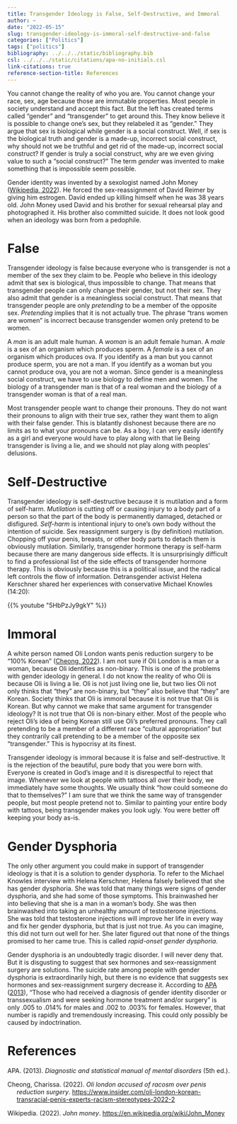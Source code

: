 ```yaml
---
title: Transgender Ideology is False, Self-Destructive, and Immoral
author: ~
date: "2022-05-15"
slug: transgender-ideology-is-immoral-self-destructive-and-false
categories: ["Politics"]
tags: ["politics"]
bibliography: ../../../static/bibliography.bib
csl: ../../../static/citations/apa-no-initials.csl
link-citations: true
reference-section-title: References
---
```


You cannot change the reality of who you are.
You cannot change your race, sex, age because those are immutable properties.
Most people in society understand and accept this fact.
But the left has created terms called “gender” and “transgender” to get around this.
They know believe it is possible to change one’s sex, but they relabeled it as “gender.”
They argue that sex is biological while gender is a social construct.
Well, if sex is the biological truth and gender is a made-up, incorrect social construct, why should not we be truthful and get rid of the made-up, incorrect social construct?
If gender is truly a social construct, why are we even giving value to such a “social construct?”
The term *gender* was invented to make something that is impossible seem possible.

Gender identity was invented by a sexologist named John Money ([Wikipedia, 2022](#ref-wikijohn-money)).
He forced the sex-reassignment of David Reimer by giving him estrogen.
David ended up killing himself when he was 38 years old.
John Money used David and his brother for sexual rehearsal play and photographed it.
His brother also committed suicide.
It does not look good when an ideology was born from a pedophile.

# False

Transgender ideology is false because everyone who is transgender is not a member of the sex they claim to be.
People who believe in this ideology admit that sex is biological, thus impossible to change.
That means that transgender people can only change their gender, but not their sex.
They also admit that gender is a meaningless social construct.
That means that transgender people are only *pretending* to be a member of the opposite sex.
*Pretending* implies that it is not actually true.
The phrase “trans women are women” is incorrect because transgender women only pretend to be women.

A *man* is an adult male human.
A *woman* is an adult female human.
A *male* is a sex of an organism which produces sperm.
A *female* is a sex of an organism which produces ova.
If you identify as a man but you cannot produce sperm, you are not a man.
If you identify as a woman but you cannot produce ova, you are not a woman.
Since gender is a meaningless social construct, we have to use biology to define men and women.
The biology of a transgender man is that of a real woman and the biology of a transgender woman is that of a real man.

Most transgender people want to change their pronouns.
They do not want their pronouns to align with their true sex, rather they want them to align with their false gender.
This is blatantly dishonest because there are no limits as to what your pronouns can be.
As a boy, I can very easily identify as a girl and everyone would have to play along with that lie
Being transgender is living a lie, and we should not play along with peoples’ delusions.

# Self-Destructive

Transgender ideology is self-destructive because it is mutilation and a form of self-harm.
*Mutilation* is cutting off or causing injury to a body part of a person so that the part of the body is permanently damaged, detached or disfigured.
*Self-harm* is intentional injury to one’s own body without the intention of suicide.
Sex reassignment surgery is (by definition) mutilation.
Chopping off your penis, breasts, or other body parts to detach them is obviously mutilation.
Similarly, transgender hormone therapy is self-harm because there are many dangerous side effects.
It is unsurprisingly difficult to find a professional list of the side effects of transgender hormone therapy.
This is obviously because this is a political issue, and the radical left controls the flow of information.
Detransgender activist Helena Kerschner shared her experiences with conservative Michael Knowles (14:20):

{{% youtube "5HbPzJy9gkY" %}}

# Immoral

A white person named Oli London wants penis reduction surgery to be “100% Korean” ([Cheong, 2022](#ref-white-korean)).
I am not sure if Oli London is a man or a woman, because Oli identifies as non-binary.
This is one of the problems with gender ideology in general.
I do not know the reality of who Oli is because Oli is living a lie.
Oli is not just living one lie, but two lies
Oli not only thinks that “they” are non-binary, but “they” also believe that “they” are Korean.
Society thinks that Oli is immoral because it is not true that Oli is Korean.
But why cannot we make that same argument for transgender ideology?
It is not true that Oli is non-binary either.
Most of the people who reject Oli’s idea of being Korean still use Oli’s preferred pronouns.
They call pretending to be a member of a different race “cultural appropriation” but they contrarily call pretending to be a member of the opposite sex “transgender.”
This is hypocrisy at its finest.

Transgender ideology is immoral because it is false and self-destructive.
It is the rejection of the beautiful, pure body that you were born with.
Everyone is created in God’s image and it is disrespectful to reject that image.
Whenever we look at people with tattoos all over their body, we immediately have some thoughts.
We usually think “how could someone do that to themselves?”
I am sure that we think the same way of transgender people, but most people pretend not to.
Similar to painting your entire body with tattoos, being transgender makes you look ugly.
You were better off keeping your body as-is.

# Gender Dysphoria

The only other argument you could make in support of transgender ideology is that it is a solution to gender dysphoria.
To refer to the Michael Knowles interview with Helena Kerschner, Helena falsely believed that she has gender dysphoria.
She was told that many things were signs of gender dysphoria, and she had some of those symptoms.
This brainwashed her into believing that she is a man in a woman’s body.
She was then brainwashed into taking an unhealthy amount of testosterone injections.
She was told that testosterone injections will improve her life in every way and fix her gender dysphoria, but that is just not true.
As you can imagine, this did not turn out well for her.
She later figured out that none of the things promised to her came true.
This is called *rapid-onset gender dysphoria*.

Gender dysphoria is an undoubtedly tragic disorder.
I will never deny that.
But it is disgusting to suggest that sex hormones and sex-reassignment surgery are solutions.
The suicide rate among people with gender dysphoria is extraordinarily high, but there is no evidence that suggests sex hormones and sex-reassignment surgery decrease it.
According to [APA](#ref-mental-disorders) ([2013](#ref-mental-disorders)), “Those who had received a diagnosis of gender identity disorder or transsexualism and were seeking hormone treatment and/or surgery” is only .005 to .014% for males and .002 to .003% for females.
However, that number is rapidly and tremendously increasing.
This could only possibly be caused by indoctrination.

# References

<div id="refs" class="references csl-bib-body hanging-indent" line-spacing="2">

<div id="ref-mental-disorders" class="csl-entry">

APA. (2013). *Diagnostic and statistical manual of mental disorders* (5th ed.).

</div>

<div id="ref-white-korean" class="csl-entry">

Cheong, Charissa. (2022). *Oli london accused of racosm over penis reduction surgery*. <https://www.insider.com/oli-london-korean-transracial-penis-experts-racism-stereotypes-2022-2>

</div>

<div id="ref-wikijohn-money" class="csl-entry">

Wikipedia. (2022). *John money*. <https://en.wikipedia.org/wiki/John_Money>

</div>

</div>
